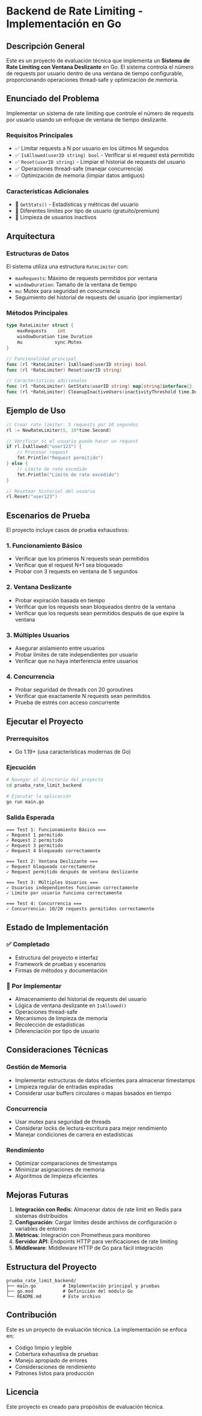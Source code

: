 # Backend de Rate Limiting - Implementación en Go

## Descripción General

Este es un proyecto de evaluación técnica que implementa un **Sistema de Rate Limiting con Ventana Deslizante** en Go. El sistema controla el número de requests por usuario dentro de una ventana de tiempo configurable, proporcionando operaciones thread-safe y optimización de memoria.

## Enunciado del Problema

Implementar un sistema de rate limiting que controle el número de requests por usuario usando un enfoque de ventana de tiempo deslizante.

### Requisitos Principales

- ✅ Limitar requests a N por usuario en los últimos M segundos
- ✅ `IsAllowed(userID string) bool` - Verificar si el request está permitido
- ✅ `Reset(userID string)` - Limpiar el historial de requests del usuario
- ✅ Operaciones thread-safe (manejar concurrencia)
- ✅ Optimización de memoria (limpiar datos antiguos)

### Características Adicionales

- 🔄 `GetStats()` - Estadísticas y métricas del usuario
- 🔄 Diferentes límites por tipo de usuario (gratuito/premium)
- 🔄 Limpieza de usuarios inactivos

## Arquitectura

### Estructuras de Datos

El sistema utiliza una estructura `RateLimiter` con:
- `maxRequests`: Máximo de requests permitidos por ventana
- `windowDuration`: Tamaño de la ventana de tiempo
- `mu`: Mutex para seguridad en concurrencia
- Seguimiento del historial de requests del usuario (por implementar)

### Métodos Principales

```go
type RateLimiter struct {
    maxRequests    int
    windowDuration time.Duration
    mu            sync.Mutex
}

// Funcionalidad principal
func (rl *RateLimiter) IsAllowed(userID string) bool
func (rl *RateLimiter) Reset(userID string)

// Características adicionales
func (rl *RateLimiter) GetStats(userID string) map[string]interface{}
func (rl *RateLimiter) CleanupInactiveUsers(inactivityThreshold time.Duration) int
```

## Ejemplo de Uso

```go
// Crear rate limiter: 5 requests por 10 segundos
rl := NewRateLimiter(5, 10*time.Second)

// Verificar si el usuario puede hacer un request
if rl.IsAllowed("user123") {
    // Procesar request
    fmt.Println("Request permitido")
} else {
    // Límite de rate excedido
    fmt.Println("Límite de rate excedido")
}

// Resetear historial del usuario
rl.Reset("user123")
```

## Escenarios de Prueba

El proyecto incluye casos de prueba exhaustivos:

### 1. Funcionamiento Básico
- Verificar que los primeros N requests sean permitidos
- Verificar que el request N+1 sea bloqueado
- Probar con 3 requests en ventana de 5 segundos

### 2. Ventana Deslizante
- Probar expiración basada en tiempo
- Verificar que los requests sean bloqueados dentro de la ventana
- Verificar que los requests sean permitidos después de que expire la ventana

### 3. Múltiples Usuarios
- Asegurar aislamiento entre usuarios
- Probar límites de rate independientes por usuario
- Verificar que no haya interferencia entre usuarios

### 4. Concurrencia
- Probar seguridad de threads con 20 goroutines
- Verificar que exactamente N requests sean permitidos
- Prueba de estrés con acceso concurrente

## Ejecutar el Proyecto

### Prerrequisitos
- Go 1.19+ (usa características modernas de Go)

### Ejecución
```bash
# Navegar al directorio del proyecto
cd prueba_rate_limit_backend

# Ejecutar la aplicación
go run main.go
```

### Salida Esperada
```
=== Test 1: Funcionamiento Básico ===
✓ Request 1 permitido
✓ Request 2 permitido
✓ Request 3 permitido
✓ Request 4 bloqueado correctamente

=== Test 2: Ventana Deslizante ===
✓ Request bloqueado correctamente
✓ Request permitido después de ventana deslizante

=== Test 3: Múltiples Usuarios ===
✓ Usuarios independientes funcionan correctamente
✓ Límite por usuario funciona correctamente

=== Test 4: Concurrencia ===
✓ Concurrencia: 10/20 requests permitidos correctamente
```

## Estado de Implementación

### ✅ Completado
- Estructura del proyecto e interfaz
- Framework de pruebas y escenarios
- Firmas de métodos y documentación

### 🔄 Por Implementar
- Almacenamiento del historial de requests del usuario
- Lógica de ventana deslizante en `IsAllowed()`
- Operaciones thread-safe
- Mecanismos de limpieza de memoria
- Recolección de estadísticas
- Diferenciación por tipo de usuario

## Consideraciones Técnicas

### Gestión de Memoria
- Implementar estructuras de datos eficientes para almacenar timestamps
- Limpieza regular de entradas expiradas
- Considerar usar buffers circulares o mapas basados en tiempo

### Concurrencia
- Usar mutex para seguridad de threads
- Considerar locks de lectura-escritura para mejor rendimiento
- Manejar condiciones de carrera en estadísticas

### Rendimiento
- Optimizar comparaciones de timestamps
- Minimizar asignaciones de memoria
- Algoritmos de limpieza eficientes

## Mejoras Futuras

1. **Integración con Redis**: Almacenar datos de rate limit en Redis para sistemas distribuidos
2. **Configuración**: Cargar límites desde archivos de configuración o variables de entorno
3. **Métricas**: Integración con Prometheus para monitoreo
4. **Servidor API**: Endpoints HTTP para verificaciones de rate limiting
5. **Middleware**: Middleware HTTP de Go para fácil integración

## Estructura del Proyecto

```
prueba_rate_limit_backend/
├── main.go          # Implementación principal y pruebas
├── go.mod           # Definición del módulo Go
└── README.md        # Este archivo
```

## Contribución

Este es un proyecto de evaluación técnica. La implementación se enfoca en:
- Código limpio y legible
- Cobertura exhaustiva de pruebas
- Manejo apropiado de errores
- Consideraciones de rendimiento
- Patrones listos para producción

## Licencia

Este proyecto es creado para propósitos de evaluación técnica.
